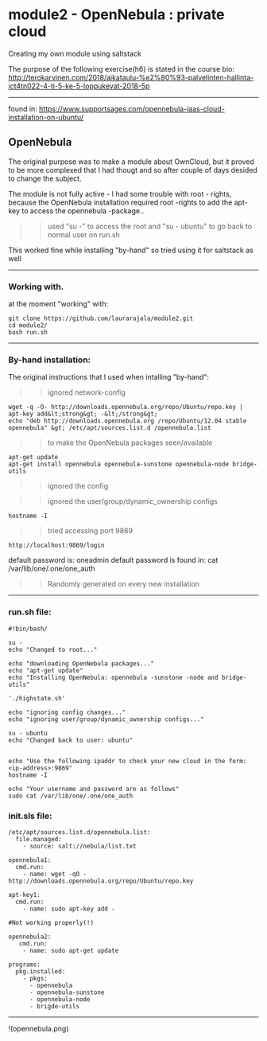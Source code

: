 # module2 - OpenNebula : private cloud
Creating my own module using saltstack

The purpose of the following exercise(h6) is stated in the course bio:
http://terokarvinen.com/2018/aikataulu-%e2%80%93-palvelinten-hallinta-ict4tn022-4-ti-5-ke-5-loppukevat-2018-5p

-----------------------------------------------------

found in: https://www.supportsages.com/opennebula-iaas-cloud-installation-on-ubuntu/

## OpenNebula

The original purpose was to make a module about OwnCloud, but it proved to be more complexed that I had thougt and so after couple of days desided to change the subject.

The module is not fully active - I had some trouble with root - rights,
because the OpenNebula installation required root -rights to add the apt-key
to access the opennebula -package..

>> used "su -" to access the root and "su - ubuntu" to go back to normal user on run.sh

This worked fine while installing "by-hand" so tried using it for saltstack as well

-----------------------------------------------------
### Working with.
at the moment "working" with:

	git clone https://github.com/laurarajala/module2.git
	cd module2/
	bash run.sh

-----------------------------------------------------

### By-hand installation:
The original instructions that I used when intalling "by-hand":

>> ignored network-config

	wget -q -O- http://downloads.opennebula.org/repo/Ubuntu/repo.key | apt-key add&lt;strong&gt; -&lt;/strong&gt;
	echo "deb http://downloads.opennebula.org /repo/Ubuntu/12.04 stable opennebula" &gt; /etc/apt/sources.list.d /opennebula.list

>> to make the OpenNebula packages seen/available

	apt-get update
	apt-get install opennebula opennebula-sunstone opennebula-node bridge-utils

>> ignored the config

>> ignored the user/group/dynamic_ownership configs

	hostname -I

>> tried accessing port 9869

	http://localhost:9869/login

default password is: oneadmin
default password is found in: cat /var/lib/one/.one/one_auth

>> Randomly generated on every new installation


-------------------------------------------------------------
### run.sh file:

	#!bin/bash/

	su -
	echo "Changed to root..."
	
	echo "downloading OpenNebula packages..."
	echo "apt-get update"
	echo "Installing OpenNebula: opennebula -sunstone -node and bridge-utils"
	
	'./highstate.sh'
	
	echo "ignoring config changes..."
	echo "ignoring user/group/dynamic_ownership configs..."
	
	su - ubuntu
	echo "Changed back to user: ubuntu"
	
	
	echo "Use the following ipaddr to check your new cloud in the form: <ip-address>:9869"
	hostname -I
	
	echo "Your username and password are as follows"
	sudo cat /var/lib/one/.one/one_auth


### init.sls file:

	/etc/apt/sources.list.d/opennebula.list:
	  file.managed:
	    - source: salt://nebula/list.txt
	
	opennebula1:
	  cmd.run:
	    - name: wget -qO - http://downloads.opennebula.org/repo/Ubuntu/repo.key
	
	apt-key1:
	  cmd.run:
	    - name: sudo apt-key add -
	
	#Not working properly(!)
	
	opennebula2:
	   cmd.run:
	    - name: sudo apt-get update
	
	programs:
	  pkg.installed:
	    - pkgs:
	      - opennebula
	      - opennebula-sunstone
	      - opennebula-node
	      - brigde-utils

------------------------------------------------------------

!(opennebula.png)
